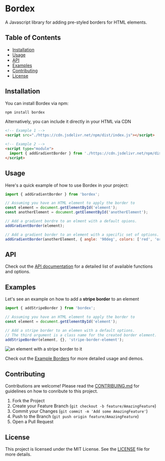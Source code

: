 # Bordex

A Javascript library for adding pre-styled borders for HTML elements.

## Table of Contents

- [Installation](#installation)
- [Usage](#usage)
- [API](#api)
- [Examples](#examples)
- [Contributing](#contributing)
- [License](#license)

## Installation

You can install Bordex via npm:

```bash
npm install bordex
```

Alternatively, you can include it directly in your HTML via CDN

```html
<!-- Example 1 -->
<script src="./https://cdn.jsdelivr.net/npm/dist/index.js"></script>

<!-- Example 2 -->
<script type="module">
  import { addGradientBorder } from './https://cdn.jsdelivr.net/npm/dist/index.js';
</script>
```

## Usage

Here's a quick example of how to use Bordex in your project:

```js
import { addGradientBorder } from 'bordex';

// Assuming you have an HTML element to apply the border to
const element = document.getElementById('element');
const anotherElement = document.getElementById('anotherElement');

// Add a gradient bordre to an elment with a default opions.
addGradientBorder(element);

// Add a gradient border to an element with a specific set of options.
addGradientBorder(anotherElement, { angle: '90deg', colors: ['red', 'orange'] });
```
## API
Check out the [API documentation](#) for a detailed list of available functions and options.

## Examples
Let's see an example on how to add a **stripe border** to an element
```js
import { addStripeBorder } from 'bordex';

// Assuming you have an HTML element to apply the border to
const element = document.getElementById('element');

// Add a stripe border to an elemen with a default options.
// The third argument is a class name for the created border element.
addStripeBorder(element, {}, 'stripe-border-element');
```
![an element with a stripe border to it](https://i.imgur.com/Fv4dYj0.jpeg)

Check out the [Example Borders](#) for more detailed usage and demos.

## Contributing

Contributions are welcome! Please read the [CONTRIBUING.md](./CONTRIBUTING.md ) for guidelines on how to conribute to this project.

1. Fork the Project
2. Create your Feature Branch (`git checkout -b feature/AmazingFeature`)
3. Commit your Changes (`git commit -m 'Add some AmazingFeature'`)
4. Push to the Branch (`git push origin feature/AmazingFeature`)
6. Open a Pull Request

## License

This project is licensed under the MIT License. See the [LICENSE](LICENSE) file for more details.